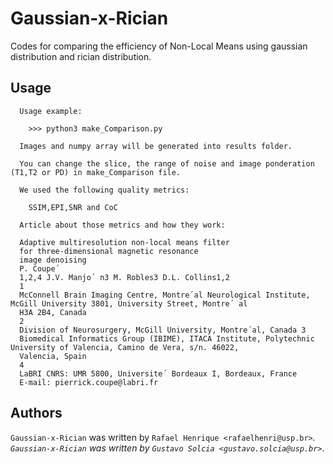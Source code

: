 # Gaussian-x-Rician

Codes for comparing the efficiency of Non-Local Means using gaussian distribution and rician distribution.

## Usage

```
  Usage example:

    >>> python3 make_Comparison.py

  Images and numpy array will be generated into results folder.

  You can change the slice, the range of noise and image ponderation (T1,T2 or PD) in make_Comparison file.

  We used the following quality metrics:

    SSIM,EPI,SNR and CoC

  Article about those metrics and how they work:

  Adaptive multiresolution non-local means filter
  for three-dimensional magnetic resonance
  image denoising
  P. Coupe´
  1,2,4 J.V. Manjo´ n3 M. Robles3 D.L. Collins1,2
  1
  McConnell Brain Imaging Centre, Montre´al Neurological Institute, McGill University 3801, University Street, Montre´ al
  H3A 2B4, Canada
  2
  Division of Neurosurgery, McGill University, Montre´al, Canada 3
  Biomedical Informatics Group (IBIME), ITACA Institute, Polytechnic University of Valencia, Camino de Vera, s/n. 46022,
  Valencia, Spain
  4
  LaBRI CNRS: UMR 5800, Universite´ Bordeaux I, Bordeaux, France
  E-mail: pierrick.coupe@labri.fr

```

## Authors

`Gaussian-x-Rician` was written by `Rafael Henrique <rafaelhenri@usp.br>`_.
`Gaussian-x-Rician` was written by `Gustavo Solcia <gustavo.solcia@usp.br>`_.
